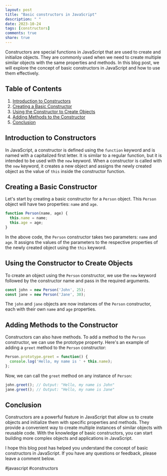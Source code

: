 ```yaml
---
layout: post
title: "Basic constructors in JavaScript"
description: " "
date: 2023-10-24
tags: [constructors]
comments: true
share: true
---
```


Constructors are special functions in JavaScript that are used to create and initialize objects. They are commonly used when we need to create multiple similar objects with the same properties and methods. In this blog post, we will explore the concept of basic constructors in JavaScript and how to use them effectively.

## Table of Contents

1. [Introduction to Constructors](#introduction-to-constructors)
2. [Creating a Basic Constructor](#creating-a-basic-constructor)
3. [Using the Constructor to Create Objects](#using-the-constructor-to-create-objects)
4. [Adding Methods to the Constructor](#adding-methods-to-the-constructor)
5. [Conclusion](#conclusion)

## Introduction to Constructors

In JavaScript, a constructor is defined using the `function` keyword and is named with a capitalized first letter. It is similar to a regular function, but it is intended to be used with the `new` keyword. When a constructor is called with the `new` keyword, it creates a new object and assigns the newly created object as the value of `this` inside the constructor function.

## Creating a Basic Constructor

Let's start by creating a basic constructor for a `Person` object. This `Person` object will have two properties: `name` and `age`.

```javascript
function Person(name, age) {
  this.name = name;
  this.age = age;
}
```

In the above code, the `Person` constructor takes two parameters: `name` and `age`. It assigns the values of the parameters to the respective properties of the newly created object using the `this` keyword.

## Using the Constructor to Create Objects

To create an object using the `Person` constructor, we use the `new` keyword followed by the constructor name and pass in the required arguments.

```javascript
const john = new Person('John', 25);
const jane = new Person('Jane', 30);
```

The `john` and `jane` objects are now instances of the `Person` constructor, each with their own `name` and `age` properties.

## Adding Methods to the Constructor

Constructors can also have methods. To add a method to the `Person` constructor, we can use the prototype property. Here's an example of adding a `greet` method to the `Person` constructor:

```javascript
Person.prototype.greet = function() {
  console.log('Hello, my name is ' + this.name);
};
```

Now, we can call the `greet` method on any instance of `Person`:

```javascript
john.greet(); // Output: "Hello, my name is John"
jane.greet(); // Output: "Hello, my name is Jane"
```

## Conclusion

Constructors are a powerful feature in JavaScript that allow us to create objects and initialize them with specific properties and methods. They provide a convenient way to create multiple instances of similar objects with reusable code. With the knowledge of basic constructors, you can start building more complex objects and applications in JavaScript.

I hope this blog post has helped you understand the concept of basic constructors in JavaScript. If you have any questions or feedback, please leave a comment below.

\#javascript \#constructors